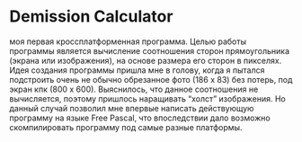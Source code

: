 # Demission Calculator
моя первая кроссплатформенная программа. Целью работы программы является вычисление соотношения сторон прямоугольника (экрана или изображения), на основе размера его сторон в пикселях. Идея создания программы пришла мне в голову, когда я пытался подстроить очень не обычно обрезанное фото (186 х 83) без потерь, под экран кпк (800 х 600). Выяснилось, что данное соотношения не вычисляется, поэтому пришлось наращивать “холст” изображения. Но данный случай позволил мне впервые написать действующую программу на языке Free Pascal, что впоследствии дало возможно скомпилировать программу под самые разные платформы.
